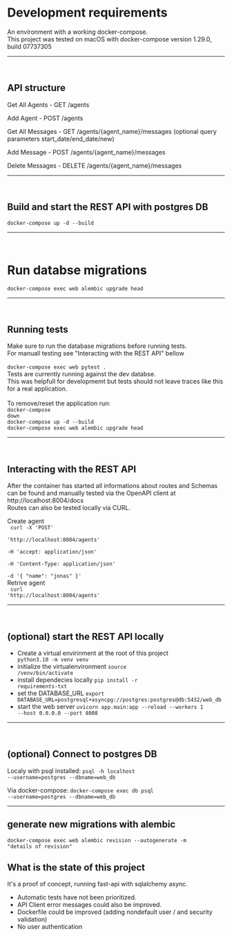 
# Development requirements
An environment with a working docker-compose.<br/>
This project was tested on macOS with docker-compose version 1.29.0, build 07737305
___
<br/>

## API structure

Get All Agents - GET /agents

Add Agent - POST /agents

Get All Messages - GET /agents/{agent_name}/messages (optional query parameters start_date/end_date/new)

Add Message - POST /agents/{agent_name}/messages

Delete Messages - DELETE /agents/{agent_name}/messages
___
<br/>

## Build and start the REST API with postgres DB
<code>docker-compose up -d --build</code>
___
<br/>

# Run databse migrations
<code>docker-compose exec web alembic upgrade head</code>
___
<br/>

## Running tests
Make sure to run the database migrations before running tests.<br>
For manuall testing see "Interacting with the REST API" bellow<br><br>
<code>docker-compose exec web pytest .</code><br>
Tests are currently running against the dev databse.<br>
This was helpfull for developmemt but tests should not leave traces like
this for a real application.
<br>
<br>
To remove/reset the application run:<br>
<code>docker-compose down</code><br>
<code>docker-compose up -d --build</code><br>
<code>docker-compose exec web alembic upgrade head</code><br>
___
<br/>

## Interacting with the REST API
After the container has started all informations about routes and Schemas can be found
and manually tested via the OpenAPI client at http://localhost:8004/docs <br/>
Routes can also be tested locally via CURL.

Create agent<br>
<code>
curl -X 'POST' \
  'http://localhost:8004/agents' \
  -H 'accept: application/json' \
  -H 'Content-Type: application/json' \
  -d '{
  "name": "jonas"
}'
</code><br>
Retrive agent<br>
<code>
curl 'http://localhost:8004/agents'
</code>

___
<br/>

## (optional) start the REST API locally
- Create a virtual envirinment at the root of this project <code> python3.10 -m venv venv </code>
- initialize the virtualenvironment <code>source /venv/bin/activate</code>
- install dependecies locally <code>pip install -r requirements-txt</code>
- set the DATABASE_URL  <code>export DATABASE_URL=postgresql+asyncpg://postgres:postgres@db:5432/web_db</code>
- start the web server <code>uvicorn app.main:app --reload --workers 1 --host 0.0.0.0 --port 8008</code>
___
<br/>

## (optional) Connect to postgres DB
Localy with psql installed:
<code>psql -h localhost --username=postgres --dbname=web_db</code>

Via docker-compose:
<code>docker-compose exec db psql --username=postgres --dbname=web_db</code>
___

## generate new migrations with alembic
<code>docker-compose exec web alembic revision --autogenerate -m "details of revision"</code>

## What is the state of this project
It's a proof of concept, running fast-api with sqlalchemy async.
- Automatic tests have not been prioritized.
- API Client error messages could also be improved.
- Dockerfile could be improved (adding nondefault user / and security validation)
- No user authentication